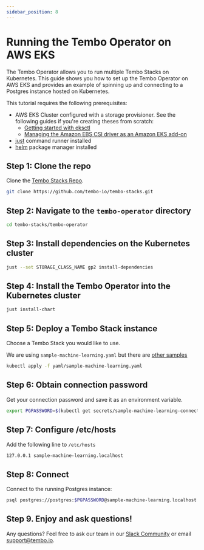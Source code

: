```yaml
---
sidebar_position: 8
---
```


# Running the Tembo Operator on AWS EKS

The Tembo Operator allows you to run multiple Tembo Stacks on Kubernetes. This guide shows you how to set up the Tembo
Operator on AWS EKS and provides an example of spinning up and connecting to a Postgres instance hosted on Kubernetes.

This tutorial requires the following prerequisites:

- AWS EKS Cluster configured with a storage provisioner. See the following guides if you're creating theses from scratch:
  - [Getting started with eksctl](https://eksctl.io/getting-started/)
  - [Managing the Amazon EBS CSI driver as an Amazon EKS add-on](https://docs.aws.amazon.com/eks/latest/userguide/managing-ebs-csi.html)
- [just](https://github.com/casey/just) command runner installed
- [helm](https://helm.sh/) package manager installed

## Step 1: Clone the repo 

Clone the [Tembo Stacks Repo](https://github.com/tembo-io/tembo-stacks/tree/main).

```bash
git clone https://github.com/tembo-io/tembo-stacks.git
```  

## Step 2: Navigate to the `tembo-operator` directory

```bash
cd tembo-stacks/tembo-operator
```

## Step 3: Install dependencies on the Kubernetes cluster

```bash
just --set STORAGE_CLASS_NAME gp2 install-dependencies
```

## Step 4: Install the Tembo Operator into the Kubernetes cluster

```bash
just install-chart
```  

## Step 5: Deploy a Tembo Stack instance

Choose a Tembo Stack you would like to use. 

We are using `sample-machine-learning.yaml` but there are [other samples](https://github.com/tembo-io/tembo-stacks/tree/main/tembo-operator/yaml)

```bash
kubectl apply -f yaml/sample-machine-learning.yaml
```  

## Step 6: Obtain connection password

Get your connection password and save it as an environment variable.

```bash
export PGPASSWORD=$(kubectl get secrets/sample-machine-learning-connection --template={{.data.password}} | base64 -D)
```  

## Step 7: Configure /etc/hosts

Add the following line to `/etc/hosts`

```bash
127.0.0.1 sample-machine-learning.localhost
```

## Step 8: Connect

Connect to the running Postgres instance:

```bash
psql postgres://postgres:$PGPASSWORD@sample-machine-learning.localhost:5432
```  

## Step 9. Enjoy and ask questions!

Any questions? Feel free to ask our team in our [Slack Community](https://join.slack.com/t/tembocommunity/shared_invite/zt-23o25qt91-AnZoC1jhLMLubwia4GeNGw) or email [support@tembo.io](mailto:support@tembo.io).
